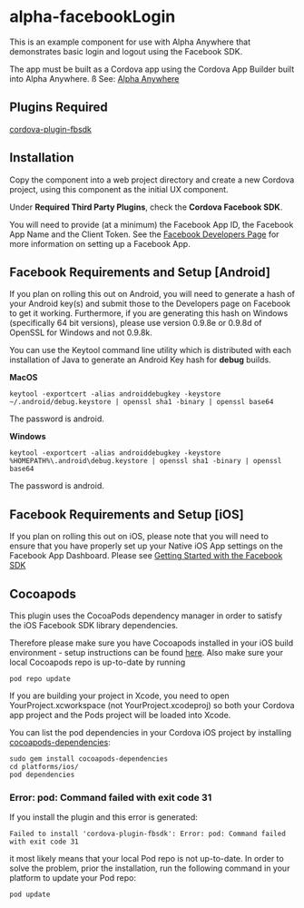 # alpha-facebookLogin

This is an example component for use with Alpha Anywhere that demonstrates basic login and logout using the Facebook SDK.

The app must be built as a Cordova app using the Cordova App Builder built into Alpha Anywhere.
ß
See: [Alpha Anywhere](https://www.alphasoftware.com/mobile-app-development-platform)

## Plugins Required
[cordova-plugin-fbsdk](https://github.com/MaximBelov/cordova-plugin-fbsdk)

## Installation

Copy the component into a web project directory and create a new Cordova project, using this component as the initial UX component.

Under **Required Third Party Plugins**, check the **Cordova Facebook SDK**.

You will need to provide (at a minimum) the Facebook App ID, the Facebook App Name and the Client Token. See the [Facebook Developers Page](https://developers.facebook.com) for more information on setting up a Facebook App.

## Facebook Requirements and Setup [Android]

If you plan on rolling this out on Android, you will need to generate a hash of your Android key(s) and submit those to the Developers page on Facebook to get it working. Furthermore, if you are generating this hash on Windows (specifically 64 bit versions), please use version 0.9.8e or 0.9.8d of OpenSSL for Windows and not 0.9.8k.

You can use the Keytool command line utility which is distributed with each installation of Java to generate an Android Key hash for **debug** builds. 

**MacOS**

```
keytool -exportcert -alias androiddebugkey -keystore ~/.android/debug.keystore | openssl sha1 -binary | openssl base64
```
The password is android.

**Windows**

```
keytool -exportcert -alias androiddebugkey -keystore %HOMEPATH%\.android\debug.keystore | openssl sha1 -binary | openssl base64

```
The password is android.

## Facebook Requirements and Setup [iOS]

If you plan on rolling this out on iOS, please note that you will need to ensure that you have properly set up your Native iOS App settings on the Facebook App Dashboard. Please see [Getting Started with the Facebook SDK](https://developers.facebook.com/docs/ios/getting-started/)

## Cocoapods

This plugin uses the CocoaPods dependency manager in order to satisfy the iOS Facebook SDK library dependencies.

Therefore please make sure you have Cocoapods installed in your iOS build environment - setup instructions can be found [here](https://cocoapods.org). Also make sure your local Cocoapods repo is up-to-date by running 

```
pod repo update
```

If you are building your project in Xcode, you need to open YourProject.xcworkspace (not YourProject.xcodeproj) so both your Cordova app project and the Pods project will be loaded into Xcode.

You can list the pod dependencies in your Cordova iOS project by installing [cocoapods-dependencies](https://github.com/segiddins/cocoapods-dependencies):

```
sudo gem install cocoapods-dependencies
cd platforms/ios/
pod dependencies

```

### Error: pod: Command failed with exit code 31

If you install the plugin and this error is generated: 

```
Failed to install 'cordova-plugin-fbsdk': Error: pod: Command failed with exit code 31

```
it most likely means that your local Pod repo is not up-to-date. In order to solve the problem, prior the installation, run the following command in your platform to update your Pod repo:

```
pod update
```


 











